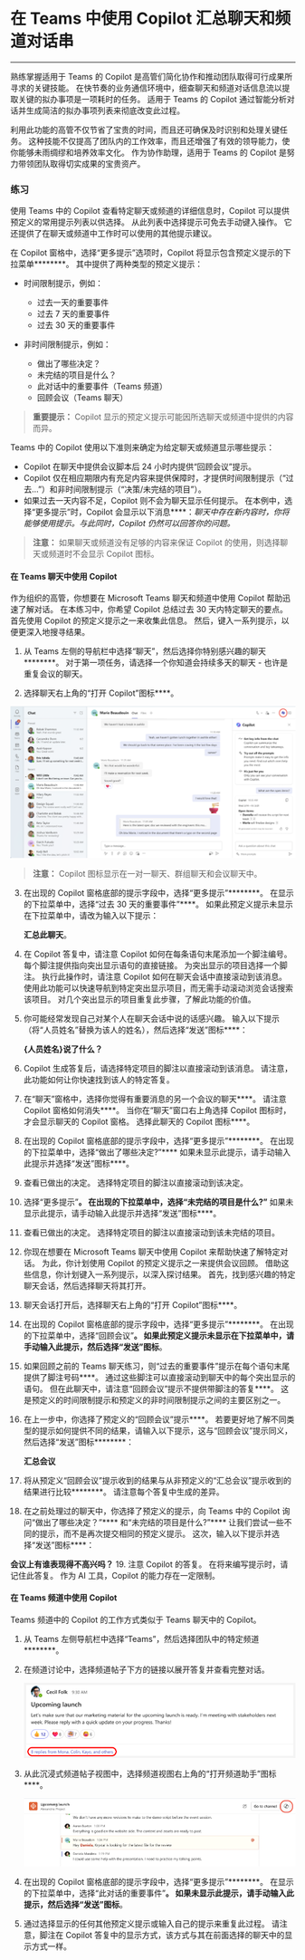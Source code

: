 # 在 Teams 中使用 Copilot 汇总聊天和频道对话串
---
熟练掌握适用于 Teams 的 Copilot 是高管们简化协作和推动团队取得可行成果所寻求的关键技能。 在快节奏的业务通信环境中，细查聊天和频道对话信息流以提取关键的拟办事项是一项耗时的任务。 适用于 Teams 的 Copilot 通过智能分析对话并生成简洁的拟办事项列表来彻底改变此过程。

利用此功能的高管不仅节省了宝贵的时间，而且还可确保及时识别和处理关键任务。 这种技能不仅提高了团队内的工作效率，而且还增强了有效的领导能力，使你能够未雨绸缪和培养效率文化。 作为协作助理，适用于 Teams 的 Copilot 是努力带领团队取得切实成果的宝贵资产。

### 练习

使用 Teams 中的 Copilot 查看特定聊天或频道的详细信息时，Copilot 可以提供预定义的常用提示列表以供选择。 从此列表中选择提示可免去手动键入操作。 它还提供了在聊天或频道中工作时可以使用的其他提示建议。

在 Copilot 窗格中，选择“更多提示”选项时，Copilot 将显示包含预定义提示的下拉菜单********。 其中提供了两种类型的预定义提示：

 -  时间限制提示，例如：
     -  过去一天的重要事件
     -  过去 7 天的重要事件
     -  过去 30 天的重要事件

 -  非时间限制提示，例如：
     -  做出了哪些决定？
     -  未完结的项目是什么？
     -  此对话中的重要事件（Teams 频道）
     -  回顾会议（Teams 聊天）

> **重要提示：** Copilot 显示的预定义提示可能因所选聊天或频道中提供的内容而异。

Teams 中的 Copilot 使用以下准则来确定为给定聊天或频道显示哪些提示：

 -  Copilot 在聊天中提供会议脚本后 24 小时内提供“回顾会议”提示。
 -  Copilot 仅在相应期限内有充足内容来提供保障时，才提供时间限制提示（“过去...”）和非时间限制提示（“决策/未完结的项目”）。
 -  如果过去一天内容不足，Copilot 则不会为聊天显示任何提示。 在本例中，选择“更多提示”时，Copilot 会显示以下消息****：*聊天中存在新内容时，你将能够使用提示。与此同时，Copilot 仍然可以回答你的问题。*

> **注意：** 如果聊天或频道没有足够的内容来保证 Copilot 的使用，则选择聊天或频道时不会显示 Copilot 图标。

#### 在 Teams 聊天中使用 Copilot

作为组织的高管，你想要在 Microsoft Teams 聊天和频道中使用 Copilot 帮助迅速了解对话。 在本练习中，你希望 Copilot 总结过去 30 天内特定聊天的要点。 首先使用 Copilot 的预定义提示之一来收集此信息。 然后，键入一系列提示，以便更深入地搜寻结果。

1.  从 Teams 左侧的导航栏中选择“聊天”，然后选择你特别感兴趣的聊天********。 对于第一项任务，请选择一个你知道会持续多天的聊天 - 也许是重复会议的聊天。

2.  选择聊天右上角的“打开 Copilot”图标****。
    
   ![屏幕截图显示 Teams 中的聊天，其中突出显示了 Copilot 图标。](../media/copilot-teams-icon-da01ab29.png)
    
    
   > **注意：** Copilot 图标显示在一对一聊天、群组聊天和会议聊天中。

3.  在出现的 Copilot 窗格底部的提示字段中，选择“更多提示”********。 在显示的下拉菜单中，选择“过去 30 天的重要事件”****。 如果此预定义提示未显示在下拉菜单中，请改为输入以下提示：
    
    **汇总此聊天**。

4.  在 Copilot 答复中，请注意 Copilot 如何在每条语句末尾添加一个脚注编号。 每个脚注提供指向突出显示语句的直接链接。 为突出显示的项目选择一个脚注。 执行此操作时，请注意 Copilot 如何在聊天会话中直接滚动到该消息。 使用此功能可以快速导航到特定突出显示项目，而无需手动滚动浏览会话搜索该项目。 对几个突出显示的项目重复此步骤，了解此功能的价值。

5.  你可能经常发现自己对某个人在聊天会话中说的话感兴趣。 输入以下提示（将“人员姓名”替换为该人的姓名），然后选择“发送”图标****：
    
    **\{人员姓名\}说了什么？**

6.  Copilot 生成答复后，请选择特定项目的脚注以直接滚动到该消息。 请注意，此功能如何让你快速找到该人的特定答复。

7.  在“聊天”窗格中，选择你觉得有重要消息的另一个会议的聊天****。 请注意 Copilot 窗格如何消失****。 当你在“聊天”窗口右上角选择 Copilot 图标时，才会显示聊天的 Copilot 窗格。 选择此聊天的 Copilot 图标****。

8.  在出现的 Copilot 窗格底部的提示字段中，选择“更多提示”********。 在出现的下拉菜单中，选择“做出了哪些决定?”**** 如果未显示此提示，请手动输入此提示并选择“发送”图标****。

9.  查看已做出的决定。 选择特定项目的脚注以直接滚动到该决定。

10. 选择“更多提示”****。 在出现的下拉菜单中，选择“未完结的项目是什么?”**** 如果未显示此提示，请手动输入此提示并选择“发送”图标****。

11. 查看已做出的决定。 选择特定项目的脚注以直接滚动到该未完结的项目。

12. 你现在想要在 Microsoft Teams 聊天中使用 Copilot 来帮助快速了解特定对话。 为此，你计划使用 Copilot 的预定义提示之一来提供会议回顾。 借助这些信息，你计划键入一系列提示，以深入探讨结果。 首先，找到感兴趣的特定聊天会话，然后选择聊天将其打开。

13. 聊天会话打开后，选择聊天右上角的“打开 Copilot”图标****。

14. 在出现的 Copilot 窗格底部的提示字段中，选择“更多提示”********。 在出现的下拉菜单中，选择“回顾会议”****。 如果此预定义提示未显示在下拉菜单中，请手动输入此提示，然后选择“发送”图标****。

15. 如果回顾之前的 Teams 聊天练习，则“过去的重要事件”提示在每个语句末尾提供了脚注号码****。 通过这些脚注可以直接滚动到聊天中的每个突出显示的语句。 但在此聊天中，请注意“回顾会议”提示不提供带脚注的答复****。 这是预定义的时间限制提示和预定义的非时间限制提示之间的主要区别之一。

16. 在上一步中，你选择了预定义的“回顾会议”提示****。 若要更好地了解不同类型的提示如何提供不同的结果，请输入以下提示，这与“回顾会议”提示同义，然后选择“发送”图标********：
    
    **汇总会议**

17. 将从预定义“回顾会议”提示收到的结果与从非预定义的“汇总会议”提示收到的结果进行比较********。 请注意每个答复中生成的差异。

18. 在之前处理过的聊天中，你选择了预定义的提示，向 Teams 中的 Copilot 询问“做出了哪些决定？”**** 和“未完结的项目是什么?”**** 让我们尝试一些不同的提示，而不是再次提交相同的预定义提示。 这次，输入以下提示并选择“发送”图标****：
    
**会议上有谁表现得不高兴吗？**
19. 注意 Copilot 的答复。 在将来编写提示时，请记住此答复。 作为 AI 工具，Copilot 的能力存在一定限制。

#### 在 Teams 频道中使用 Copilot

Teams 频道中的 Copilot 的工作方式类似于 Teams 聊天中的 Copilot。

1.  从 Teams 左侧导航栏中选择“Teams”，然后选择团队中的特定频道********。

2.  在频道讨论中，选择频道帖子下方的链接以展开答复并查看完整对话。
    
    ![屏幕截图显示 Teams 中的沉浸式频道帖子，其中突出显示了 Copilot 图标。](../media/copilot-teams-replies-4974c937.png)
    
3.  从此沉浸式频道帖子视图中，选择频道视图右上角的“打开频道助手”图标****。
    
    ![屏幕截图显示 Teams 中的频道帖子，并突出显示答复选项。](../media/copilot-teams-icon-replies-c03368a6.png)
    
4.  在出现的 Copilot 窗格底部的提示字段中，选择“更多提示”********。 在显示的下拉菜单中，选择“此对话的重要事件”****。 如果未显示此提示，请手动输入此提示，然后选择“发送”图标****。

5.  通过选择显示的任何其他预定义提示或输入自己的提示来重复此过程。 请注意，脚注在 Copilot 答复中的显示方式，该方式与其在前面选择的聊天中的显示方式一样。
